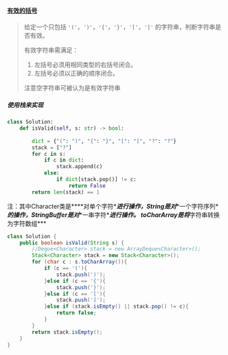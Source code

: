 #### [有效的括号](https://leetcode-cn.com/problems/valid-parentheses/)

> 给定一个只包括 `'('`，`')'`，`'{'`，`'}'`，`'['`，`']'` 的字符串，判断字符串是否有效。
>
> 有效字符串需满足：
>
> 1. 左括号必须用相同类型的右括号闭合。
> 2. 左括号必须以正确的顺序闭合。
>
> 注意空字符串可被认为是有效字符串

##### 使用栈来实现

```python
class Solution:
    def isValid(self, s: str) -> bool:
        
        dict = {"(": ")", "{": "}", "[": "]", "?": "?"}
        stack = ["?"]
        for c in s:
            if c in dict:
                stack.append(c)
            else:
                if dict[stack.pop()] != c:
                    return False
        return len(stack) == 1
```

注：其中Character类是***\*对单个字符\****进行操作，String是对***\*一个字符序列\****的操作，StringBuffer是对***\*一串字符\****进行操作。 toCharArray是将***字符串转换为字符数组***

```java
class Solution {
    public boolean isValid(String s) {
        //Deque<Character> stack = new ArrayDeque<Character>();
      	Stack<Character> stack = new Stack<Character>();
        for (char c : s.toCharArray()){
            if (c == '('){
                stack.push(')');
            }else if (c == '{'){
                stack.push('}');
            }else if (c == '['){
                stack.push(']');
            }else if (stack.isEmpty() || stack.pop() != c){
                return false;
            }
        }
        return stack.isEmpty();
    }
}
```

